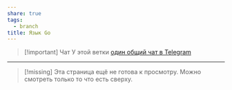 ```yaml
---
share: true
tags:
  - branch
title: Язык Go
---
```


> [!important] Чат
> У этой ветки [один общий чат в Telegram](https://t.me/+0QNpBkJDKQNhZjAy)
___

> [!missing] 
> Эта страница ещё не готова к просмотру. Можно смотреть только то что есть сверху.

